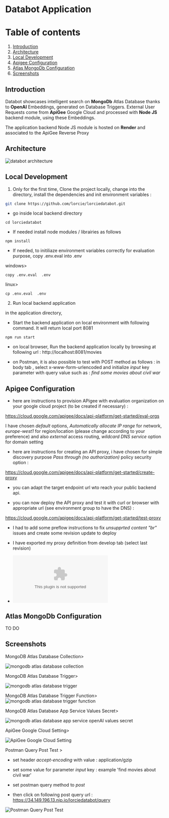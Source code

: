 # Databot Application

# Table of contents
1. [Introduction](#introduction)
2. [Architecture](#architecture)
3. [Local Development](#development)
4. [Apigee Configuration](#apigee)
5. [Atlas MongoDb Configuration](#atlas-mongodb)
6. [Screenshots](#screenshots)

## Introduction <a name="introduction"></a>
Databot showcases intelligent search on **MongoDb** Atlas Database thanks to **OpenAI** Embeddings, generated on Database Triggers.
External User Requests come from **ApiGee** Google Cloud and processed with **Node JS** backend module, using these Embeddings.

The application backend Node JS module is hosted on  **Render** and associated to the ApiGee Reverse Proxy

## Architecture <a name="architecture"></a>

![databot architecture](./screenshots/databot-architecture.png)


## Local Development <a name="development"></a>

1. Only for the first time, Clone the project locally, change into the directory, install the dependencies and init environment variables :

```sh
git clone https://github.com/lorcie/lorciedatabot.git
```

- go inside local backend directory

```
cd lorciedatabot
```

- If needed install node modules / librairies as follows

```
npm install
```

- If needed, to initiliaze environment variables correctly for evaluation purpose, copy .env.eval into .env

windows>
```
copy .env.eval  .env
```

linux>
```
cp .env.eval  .env
```

2. Run local backend application

in the application directory,

- Start the backend application on local environment with following command. It will return local port 8081


```
npm run start
```

- on local browser, Run the backend application locally by browsing at following url :
http://localhost:8081/movies

- on Postman, it is also possible to test with POST method as follows :
  in body tab , select x-www-form-urlencoded and initialize *input* key parameter with query value such as : *find some movies about civil war*

## Apigee Configuration <a name="apigee"></a>

- here are instructions to provision APigee with evaluation organization on your google cloud project (to be created if necessary) : 

https://cloud.google.com/apigee/docs/api-platform/get-started/eval-orgs

I have chosen *default* options, *Automatically allocate IP range* for network, *europe-west1* for region/location (please change according to your preference) and also *external* access routing, *wildcard DNS service* option for domain setting

- here are instructions for creating an API proxy, i have chosen for simple discovery purpose  *Pass through (no authorization)*  policy security option :

https://cloud.google.com/apigee/docs/api-platform/get-started/create-proxy

- you can adapt the target endpoint url wto reach your public backend api.

- you can now deploy the API proxy and test it with curl or browser with appropriate url (see environment group to have the DNS)  :

https://cloud.google.com/apigee/docs/api-platform/get-started/test-proxy

- I had to add some preflow instructions to fix *unsupprted content "br"* issues and create some revision update to deploy

- I have exported my proxy definition from <yourproxy> develop tab (select last revision)

- ![lorciedatabot revision 4 proxy exported bundle at uri ./lorciedatabot_rev4_2023_07_11.zip](./lorciedatabot_rev4_2023_07_11.zip)


## Atlas MongoDb Configuration <a name="atlas-mongodb"></a>

TO DO


## Screenshots <a name="screenshots"></a>
MongoDB Atlas Database Collection>

![mongodb atlas database collection](./screenshots/databot-mongodb-atlas-database-collection.png)

MongoDB Atlas Database Trigger>

![mongodb atlas database trigger](./screenshots/databot-mongodb-atlas-database-trigger.png)

MongoDB Atlas Database Trigger Function>
![mongodb atlas database trigger function](./screenshots/databot-mongodb-atlas-database-trigger-function.png)

MongoDB Atlas Database App Service Values Secret>

![mongodb atlas database app service openAI values secret](./screenshots/databot-mongodb-atlas-database-appservice-openAI-values-secret.png)

ApiGee Google Cloud Setting>

![ApiGee Google Cloud Setting](./screenshots/databot-apigee-google-cloud-setting.png)

Postman Query Post Test >

- set header *accept-encoding* with value : application/gzip

- set some value for parameter *input*  key : example 'find movies about civil war'

- set postman query method to *post*

- then click on following post query url : https://34.149.196.13.nip.io/lorciedatabot/query

![Postman Query Post Test](./screenshots/databot-apigee-postman-query-post-test.png)


